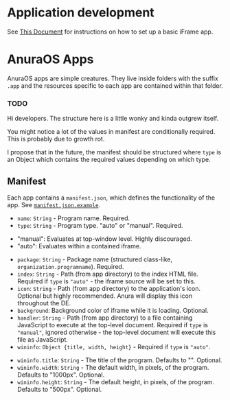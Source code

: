 # Application development

See [This Document](./templates/template.app/README.md) for instructions on how to set up a basic iFrame app.

# AnuraOS Apps

AnuraOS apps are simple creatures. They live inside folders with the suffix `.app` and the resources specific to each app are contained within that folder.

### TODO

Hi developers. The structure here is a little wonky and kinda outgrew itself.

You might notice a lot of the values in manifest are conditionally required. This is probably due to growth rot.

I propose that in the future, the manifest should be structured where `type` is an Object which contains the required values depending on which type.

## Manifest

Each app contains a `manifest.json`, which defines the functionality of the app. See [`manifest.json.example`](./manifest.json.example).

-   `name`: `String` - Program name. Required.
-   `type`: `String` - Program type. "auto" or "manual". Required.

*   "manual": Evaluates at top-window level. Highly discouraged.
*   "auto": Evaluates within a contained iframe.

-   `package`: `String` - Package name (structured class-like, `organization.programname`). Required.
-   `index`: `String` - Path (from app directory) to the index HTML file. Required if `type` is `"auto"` - the iframe source will be set to this.
-   `icon`: `String` - Path (from app directory) to the application's icon. Optional but highly recommended. Anura will display this icon throughout the DE.
-   `background`: Background color of iframe while it is loading. Optional.
-   `handler`: `String` - Path (from app directory) to a file containing JavaScript to execute at the top-level document. Required if `type` is `"manual"`, ignored otherwise - the top-level document will execute this file as JavaScript.
-   `wininfo`: `Object {title, width, height}` - Required if `type` is `"auto"`.

*   `wininfo.title`: `String` - The title of the program. Defaults to "". Optional.
*   `wininfo.width`: `String` - The default width, in pixels, of the program. Defaults to "1000px". Optional.
*   `wininfo.height`: `String` - The default height, in pixels, of the program. Defaults to "500px". Optional.
